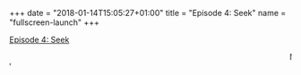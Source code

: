 +++
date = "2018-01-14T15:05:27+01:00"
title = "Episode 4: Seek"
name = "fullscreen-launch"
+++

<div id="fullscreen-launch-content" class="center-page no-nav">
  <div class="inner">
    <div class="rounded-logo"></div>
      <div class="circle">
        <a href="/episode-4" >
      </div>
      <!-- <div class="rounded-enter"></div> -->
    </a>
    <a class="title" href="/episode-4" >
    <p>Episode 4: Seek</p>
      <!-- <img src="/images/Episode-3-title.svg"> -->
      <!-- <h1 class="headline-style-1">Episode 1: Miscommunication</h1> -->
    </a>
  </div>
</div>
<div id="launchpage-scrolling-text">
  <marquee direction="left">No technology exists outside of the social conditions they were born under</marquee>
  <marquee direction="right">"You don't know what you're looking for?"</marquee>
</div>


